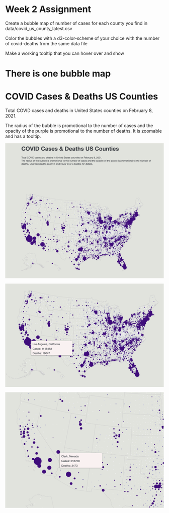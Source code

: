 # Week 2 Assignment

Create a bubble map of number of cases for each county you find in data/covid_us_county_latest.csv

Color the bubbles with a d3-color-scheme of your choice with the number of covid-deaths from the same data file

Make a working tooltip that you can hover over and show

#  There is one bubble map


# COVID Cases & Deaths US Counties

Total COVID cases and deaths in United States counties on February 8, 2021.



The  radius of the bubble is promotional to the number of cases and the opacity of the purple is promotional to the number of deaths. 
It is zoomable and has a tooltip.



![COVID cases](img/Total_COVID_cases_and_deaths_in_United_States_counties_February_8_2021.png?raw=true "COVID cases")

![COVID cases tooltip](img/Total_COVID_cases_and_deaths_in_United_States_counties_February_8_2021_Tooltip.png?raw=true "COVID cases tooltip")

![COVID cases zoom](img/Total_COVID_cases_and_deaths_in_United_States_counties_February_8_2021_Zoom.png?raw=true "COVID cases zoom")





